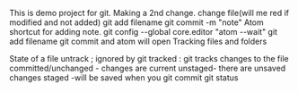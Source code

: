 This is demo project for git.
Making a 2nd change.
  change file(will me red if modified and not added)
  git add filename
  git commit -m "note"
Atom shortcut for adding note.
    git config --global core.editor "atom --wait"
    git add filename
    git commit and atom will open
Tracking files and folders

State of a file
  untrack ; ignored by git
  tracked : git tracks changes to the file
    committed/unchanged - changes are current
    unstaged- there are unsaved changes
    staged -will be saved when you git commit
git status
